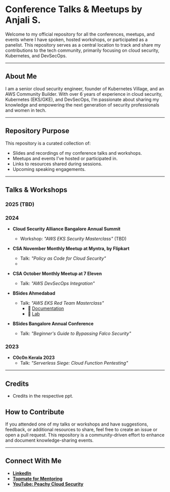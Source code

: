 # Conference Talks & Meetups by Anjali S.

Welcome to my official repository for all the conferences, meetups, and events where I have spoken, hosted workshops, or participated as a panelist. This repository serves as a central location to track and share my contributions to the tech community, primarily focusing on cloud security, Kubernetes, and DevSecOps.

---

## **About Me**
I am a senior cloud security engineer, founder of Kubernetes Village, and an AWS Community Builder. With over 6 years of experience in cloud security, Kubernetes (EKS/GKE), and DevSecOps, I’m passionate about sharing my knowledge and empowering the next generation of security professionals and women in tech.

---

## **Repository Purpose**
This repository is a curated collection of:
- Slides and recordings of my conference talks and workshops.
- Meetups and events I’ve hosted or participated in.
- Links to resources shared during sessions.
- Upcoming speaking engagements.

---

## **Talks & Workshops**

### 2025 (TBD)

### 2024

- **Cloud Security Alliance Bangalore Annual Summit**  
  - Workshop: *"AWS EKS Security Masterclass"*  (TBD)

- **CSA November Monthly Meetup at Myntra, by Flipkart**  
  - Talk: *"Policy as Code for Cloud Security"*
  - 
- **CSA October Monthly Meetup at 7 Eleven**  
  - Talk: *"AWS DevSecOps Integration"*

- **BSides Ahmedabad**  
  - Talk: *"AWS EKS Red Team Masterclass"*
    - 📃 [Documentation](https://lnkd.in/g8HdEihQ)
    - 🥼 [Lab](https://lnkd.in/gSutFS7c)

- **BSides Bangalore Annual Conference**  
  - Talk: *"Beginner's Guide to Bypassing Falco Security"*  

### 2023

- **C0c0n Kerala 2023**
  - Talk: *"Serverless Siege: Cloud Function Pentesting"*  

---

## Credits
- Credits in the respective ppt.

## **How to Contribute**
If you attended one of my talks or workshops and have suggestions, feedback, or additional resources to share, feel free to create an issue or open a pull request. This repository is a community-driven effort to enhance and document knowledge-sharing events.

---

## **Connect With Me**
- **[LinkedIn](https://www.linkedin.com/in/peachycloudsecurity/)**  
- **[Topmate for Mentoring](https://topmate.io/peachycloudsecurity)**  
- **[YouTube: Peachy Cloud Security](https://www.youtube.com/@peachycloudsecurity)**  

